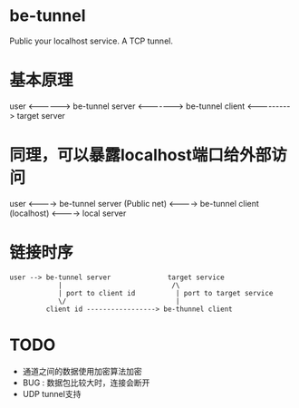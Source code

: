 # be-tunnel

Public your localhost service. A TCP tunnel.


# 基本原理

user <------> be-tunnel server <-------> be-tunnel client <---------> target server

# 同理，可以暴露localhost端口给外部访问

user <----> be-tunnel server (Public net) <----> be-tunnel client (localhost) <----> local server

# 链接时序

```
user --> be-tunnel server              target service
            |                           /\
            | port to client id          | port to target service
            \/                           |
         client id -----------------> be-thunnel client
```


# TODO

* 通道之间的数据使用加密算法加密
* BUG : 数据包比较大时，连接会断开
* UDP tunnel支持